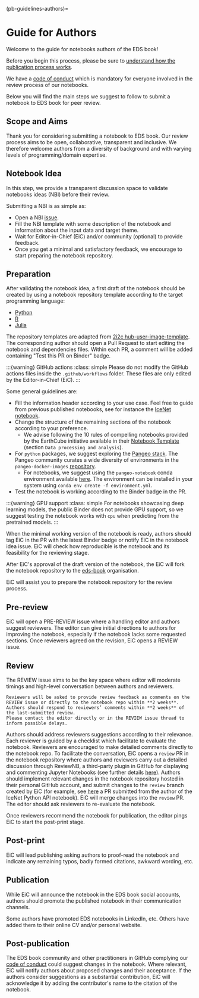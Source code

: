 (pb-guidelines-authors)=

# Guide for Authors
Welcome to the guide for notebooks authors of the EDS book! 

Before you begin this process, please be sure to [understand how the publication process works](#contribute-notebooks).

We have a [code of conduct](https://raw.githubusercontent.com/eds-book/eds-book/main/CODE_OF_CONDUCT.md) which is mandatory for everyone involved in the review process of our notebooks.

Below you will find the main steps we suggest to follow to submit a notebook to EDS book for peer review.

## Scope and Aims
Thank you for considering submitting a notebook to EDS book.
Our review process aims to be open, collaborative, transparent and inclusive. 
We therefore welcome authors from a diversity of background and with varying levels of programming/domain expertise.

## Notebook Idea
In this step, we provide a transparent discussion space to validate notebooks ideas (NBI) before their review. 

Submitting a NBI is as simple as:

* Open a NBI [issue](https://github.com/eds-book/notebooks-ideas/issues/new/choose).
* Fill the NBI template with some description of the notebook and information about the input data and target theme.
* Wait for Editor-in-Chief (EiC) and/or community (optional) to provide feedback.
* Once you get a minimal and satisfactory feedback, we encourage to start preparing the notebook repository.

## Preparation
After validating the notebook idea, a first draft of the notebook should be created by using a notebook repository template according to the target programming language:
* [Python](https://github.com/eds-book/template_python)
* [R](https://github.com/eds-book/template_r)
* [Julia](https://github.com/eds-book/template_julia)

The repository templates are adapted from [2i2c hub-user-image-template](https://github.com/2i2c-org/hub-user-image-template). 
The corresponding author should open a Pull Request to start editing the notebook and dependencies files. 
Within each PR, a comment will be added containing "Test this PR on Binder" badge.

:::{warning} GitHub actions
:class: simple
Please do not modify the GitHub actions files inside the `.github/workflows` folder.
These files are only edited by the Editor-in-Chief (EiC).
:::

Some general guidelines are:
* Fill the information header according to your use case. Feel free to guide from previous published notebooks, see for instance the [IceNet notebook](https://edsbook.org/ac327c3a-5264-40a2-8c6e-1e8d7c4b37ef/notebook).
* Change the structure of the remaining sections of the notebook according to your preference.
  * We advise following the 10 rules of compelling notebooks provided by the EarthCube initiative available in their [Notebook Template](https://github.com/earthcube/NotebookTemplates/blob/main/EC_05_Template_Notebook_for_EarthCube_Long_Version.ipynb) (section `Data processing and analysis`).
* For `python` packages, we suggest exploring the [Pangeo stack](https://pangeo.io/). The Pangeo community curates a wide diversity of environments in the `pangeo-docker-images` [repository](https://github.com/pangeo-data/pangeo-docker-images/tree/master/pangeo-notebook). 
  * For notebooks, we suggest using the `pangeo-notebook` conda environment available [here](https://github.com/pangeo-data/pangeo-docker-images/blob/master/pangeo-notebook/environment.yml). The environment can be installed in your system using `conda env create -f environment.yml`.
* Test the notebook is working according to the Binder badge in the PR. 

:::{warning} GPU support
:class: simple
For notebooks showcasing deep learning models, the public Binder does not provide GPU support, so we suggest testing the notebook works with `cpu` when predicting from the pretrained models.
:::

When the minimal working version of the notebook is ready, authors should tag EiC in the PR with the latest Binder badge or notify EiC in the notebook idea issue.
EiC will check how reproducible is the notebook and its feasibility for the reviewing stage. 

After EiC's approval of the draft version of the notebook, the EiC will fork the notebook repository to the [eds-book](https://github.com/eds-book) organisation. 

EiC will assist you to prepare the notebook repository for the review process.

## Pre-review
EiC will open a PRE-REVIEW issue where a handling editor and authors suggest reviewers. 
The editor can give initial directions to authors for improving the notebook, especially if the notebook lacks some requested sections.
Once reviewers agreed on the revision, EiC opens a REVIEW issue. 

## Review
The REVIEW issue aims to be the key space where editor will moderate timings and high-level conversation between authors and reviewers.

```{important}
Reviewers will be asked to provide review feedback as comments on the REVIEW issue or directly to the notebook repo within **2 weeks**.
Authors should respond to reviewers’ comments within **2 weeks** of the last-submitted review.
Please contact the editor directly or in the REVIEW issue thread to inform possible delays.
```

Authors should address reviewers suggestions according to their relevance.
Each reviewer is guided by a checklist which facilitate to evaluate the notebook.
Reviewers are encouraged to make detailed comments directly to the notebook repo.
To facilitate the conversation, EiC opens a `review` PR in the notebook repository where authors and reviewers carry out a detailed discussion through ReviewNB, a third-party plugin in GitHub for displaying and commenting Jupyter Notebooks (see further details [here](../about#reviewnb)).
Authors should implement relevant changes in the notebook repository hosted in their personal GitHub account, and submit changes to the `review` branch created by EiC (for example, see [here](https://github.com/eds-book/67a1e320-7c47-4ea9-8df8-e868326bc90b/pull/6) a PR submitted from the author of the IceNet Python API notebook).
EiC will merge changes into the `review` PR.
The editor should ask reviewers to re-evaluate the notebook.

Once reviewers recommend the notebook for publication, the editor pings EiC to start the post-print stage.

## Post-print
EiC will lead publishing asking authors to proof-read the notebook and indicate any remaining typos, badly formed citations, awkward wording, etc.

## Publication
While EiC will announce the notebook in the EDS book social accounts, authors should promote the published notebook in their communication channels.

Some authors have promoted EDS notebooks in LinkedIn, etc. 
Others have added them to their online CV and/or personal website.

## Post-publication
The EDS book community and other practitioners in GitHub complying our [code of conduct](https://raw.githubusercontent.com/eds-book/eds-book/main/CODE_OF_CONDUCT.md) could suggest changes in the notebook. 
Where relevant, EiC will notify authors about proposed changes and their acceptance. 
If the authors consider suggestions as a substantial contribution, EiC will acknowledge it by adding the contributor's name to the citation of the notebook.